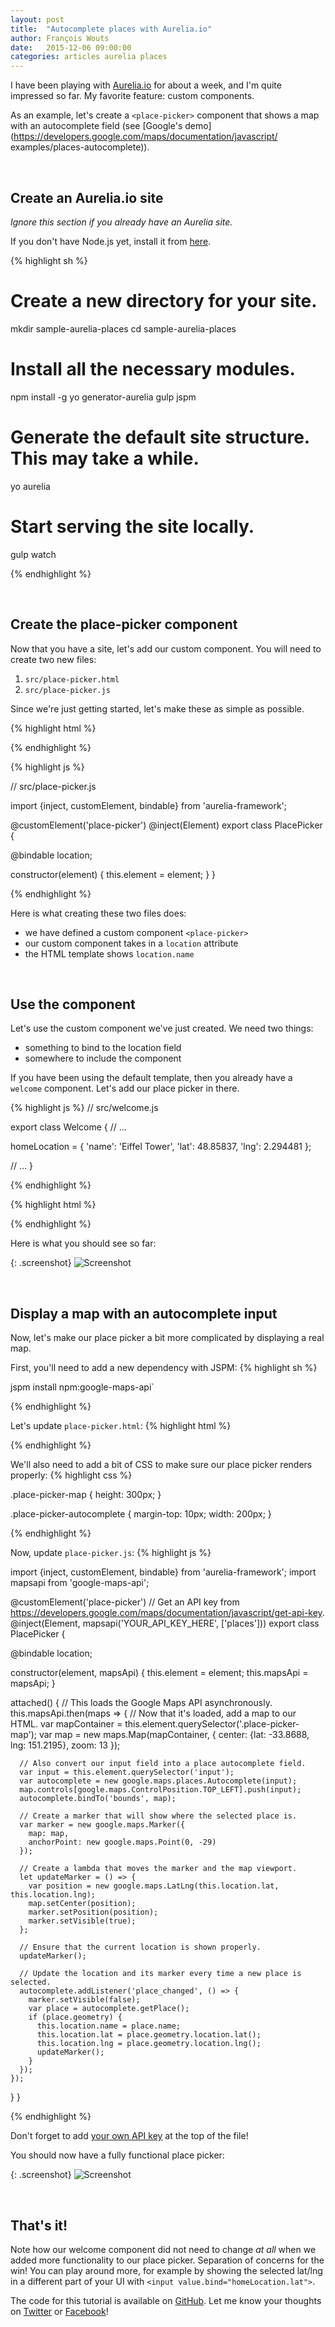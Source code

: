 ```yaml
---
layout: post
title:  "Autocomplete places with Aurelia.io"
author: François Wouts
date:   2015-12-06 09:00:00
categories: articles aurelia places
---
```


I have been playing with [Aurelia.io](https://aurelia.io) for about a week, and I'm quite
impressed so far. My favorite feature: custom components.

As an example, let's create a `<place-picker>` component that shows a map with an autocomplete
field (see [Google's demo](https://developers.google.com/maps/documentation/javascript/
examples/places-autocomplete)).

<br>

## Create an Aurelia.io site

*Ignore this section if you already have an Aurelia site.*

If you don't have Node.js yet, install it from [here](http://nodejs.org).

{% highlight sh %}

# Create a new directory for your site.
mkdir sample-aurelia-places
cd sample-aurelia-places

# Install all the necessary modules.
npm install -g yo generator-aurelia gulp jspm

# Generate the default site structure. This may take a while.
yo aurelia

# Start serving the site locally.
gulp watch

{% endhighlight %}

<br>

## Create the place-picker component

Now that you have a site, let's add our custom component. You will need to create two new files:

1. `src/place-picker.html`
2. `src/place-picker.js`

Since we're just getting started, let's make these as simple as possible.

{% highlight html %}

<!-- src/place-picker.html -->

<template>
  <p>
    Hello, World! I'm a place picker.
  </p>
  <p>
    Selected place: ${location.name}
  </p>
</template>

{% endhighlight %}

{% highlight js %}

// src/place-picker.js

import {inject, customElement, bindable} from 'aurelia-framework';

@customElement('place-picker')
@inject(Element)
export class PlacePicker {

  @bindable location;

  constructor(element) {
    this.element = element;
  }
}

{% endhighlight %}

Here is what creating these two files does:

- we have defined a custom component `<place-picker>`
- our custom component takes in a `location` attribute
- the HTML template shows `location.name`

<br>

## Use the component

Let's use the custom component we've just created. We need two things:

- something to bind to the location field
- somewhere to include the component

If you have been using the default template, then you already have a `welcome` component. Let's
add our place picker in there.

{% highlight js %}
// src/welcome.js

export class Welcome {
  // ...

  homeLocation = {
    'name': 'Eiffel Tower',
    'lat': 48.85837,
    'lng': 2.294481
  };

  // ...
}

{% endhighlight %}

{% highlight html %}
<!-- src/welcome.html -->

<require from="./place-picker"></require>
<place-picker location.two-way="homeLocation"></place-picker>

{% endhighlight %}

Here is what you should see so far:

{: .screenshot}
![Screenshot](/images/posts/aurelia-places/screenshot_1.png)

<br>

## Display a map with an autocomplete input

Now, let's make our place picker a bit more complicated by displaying a real map.

First, you'll need to add a new dependency with JSPM:
{% highlight sh %}

jspm install npm:google-maps-api`

{% endhighlight %}

Let's update `place-picker.html`:
{% highlight html %}

<template>
  <input class="place-picker-autocomplete" value.bind="location.name" />
  <div class="place-picker-map"></div>
</template>

{% endhighlight %}

We'll also need to add a bit of CSS to make sure our place picker renders properly:
{% highlight css %}

.place-picker-map {
  height: 300px;
}

.place-picker-autocomplete {
  margin-top: 10px;
  width: 200px;
}

{% endhighlight %}

Now, update `place-picker.js`:
{% highlight js %}

import {inject, customElement, bindable} from 'aurelia-framework';
import mapsapi from 'google-maps-api';

@customElement('place-picker')
// Get an API key from https://developers.google.com/maps/documentation/javascript/get-api-key.
@inject(Element, mapsapi('YOUR_API_KEY_HERE', ['places']))
export class PlacePicker {

  @bindable location;

  constructor(element, mapsApi) {
    this.element = element;
    this.mapsApi = mapsApi;
  }

  attached() {
    // This loads the Google Maps API asynchronously.
    this.mapsApi.then(maps => {
      // Now that it's loaded, add a map to our HTML.
      var mapContainer = this.element.querySelector('.place-picker-map');
      var map = new maps.Map(mapContainer, {
        center: {lat: -33.8688, lng: 151.2195},
        zoom: 13
      });

      // Also convert our input field into a place autocomplete field.
      var input = this.element.querySelector('input');
      var autocomplete = new google.maps.places.Autocomplete(input);
      map.controls[google.maps.ControlPosition.TOP_LEFT].push(input);
      autocomplete.bindTo('bounds', map);

      // Create a marker that will show where the selected place is.
      var marker = new google.maps.Marker({
        map: map,
        anchorPoint: new google.maps.Point(0, -29)
      });

      // Create a lambda that moves the marker and the map viewport.
      let updateMarker = () => {
        var position = new google.maps.LatLng(this.location.lat, this.location.lng);
        map.setCenter(position);
        marker.setPosition(position);
        marker.setVisible(true);
      };

      // Ensure that the current location is shown properly.
      updateMarker();

      // Update the location and its marker every time a new place is selected.
      autocomplete.addListener('place_changed', () => {
        marker.setVisible(false);
        var place = autocomplete.getPlace();
        if (place.geometry) {
          this.location.name = place.name;
          this.location.lat = place.geometry.location.lat();
          this.location.lng = place.geometry.location.lng();
          updateMarker();
        }
      });
    });
  }
}

{% endhighlight %}

Don't forget to add [your own API key](https://developers.google.com/maps/documentation/javascript/get-api-key)
at the top of the file!

You should now have a fully functional place picker:

{: .screenshot}
![Screenshot](/images/posts/aurelia-places/screenshot_2.png)

<br>

## That's it!

Note how our welcome component did not need to change *at all* when we added more functionality to
our place picker. Separation of concerns for the win! You can play around more, for example by
showing the selected lat/lng in a different part of your UI with
`<input value.bind="homeLocation.lat">`.

The code for this tutorial is available on
[GitHub](https://github.com/TheCodeRecipe/sample-aurelia-places-autocomplete). Let me know your
thoughts on [Twitter](https://twitter.com/thecoderecipe) or
[Facebook](https://facebook.com/thecoderecipe)!
